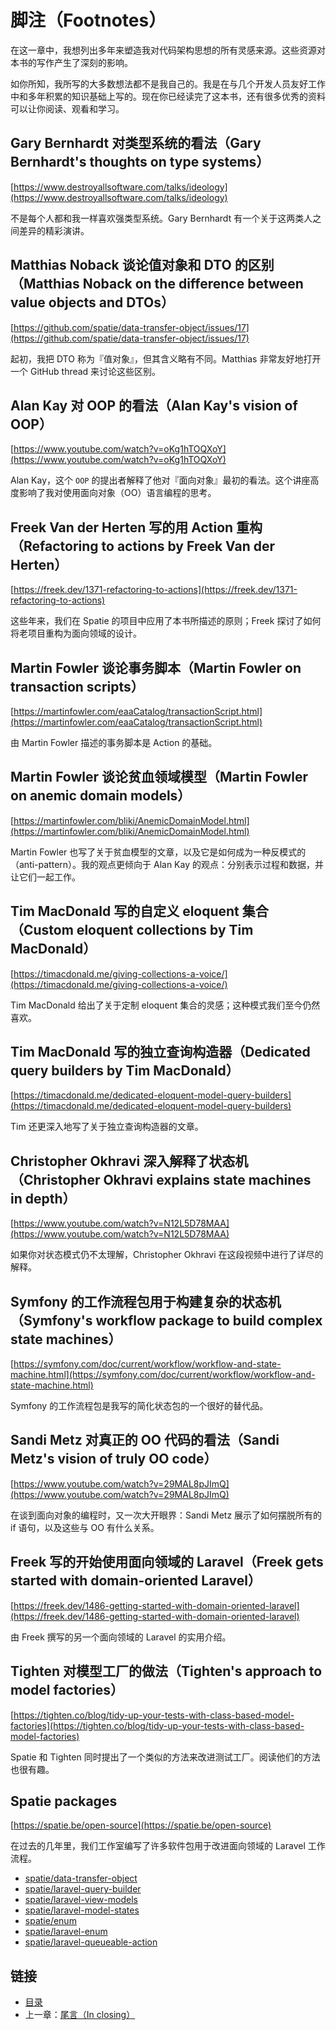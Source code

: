 # 脚注（Footnotes）

在这一章中，我想列出多年来塑造我对代码架构思想的所有灵感来源。这些资源对本书的写作产生了深刻的影响。

如你所知，我所写的大多数想法都不是我自己的。我是在与几个开发人员友好工作中和多年积累的知识基础上写的。现在你已经读完了这本书，还有很多优秀的资料可以让你阅读、观看和学习。

## Gary Bernhardt 对类型系统的看法（Gary Bernhardt's thoughts on type systems）

[https://www.destroyallsoftware.com/talks/ideology](https://www.destroyallsoftware.com/talks/ideology)

不是每个人都和我一样喜欢强类型系统。Gary Bernhardt 有一个关于这两类人之间差异的精彩演讲。

## Matthias Noback 谈论值对象和 DTO 的区别（Matthias Noback on the difference between value objects and DTOs）

[https://github.com/spatie/data-transfer-object/issues/17](https://github.com/spatie/data-transfer-object/issues/17)

起初，我把 DTO 称为『值对象』，但其含义略有不同。Matthias 非常友好地打开一个 GitHub thread 来讨论这些区别。

## Alan Kay 对 OOP 的看法（Alan Kay's vision of OOP）

[https://www.youtube.com/watch?v=oKg1hTOQXoY](https://www.youtube.com/watch?v=oKg1hTOQXoY)

Alan Kay，这个 `OOP` 的提出者解释了他对『面向对象』最初的看法。这个讲座高度影响了我对使用面向对象（OO）语言编程的思考。

## Freek Van der Herten 写的用 Action 重构（Refactoring to actions by Freek Van der Herten）

[https://freek.dev/1371-refactoring-to-actions](https://freek.dev/1371-refactoring-to-actions)

这些年来，我们在 Spatie 的项目中应用了本书所描述的原则；Freek 探讨了如何将老项目重构为面向领域的设计。

## Martin Fowler 谈论事务脚本（Martin Fowler on transaction scripts）

[https://martinfowler.com/eaaCatalog/transactionScript.html](https://martinfowler.com/eaaCatalog/transactionScript.html)

由 Martin Fowler 描述的事务脚本是 Action 的基础。

## Martin Fowler 谈论贫血领域模型（Martin Fowler on anemic domain models）

[https://martinfowler.com/bliki/AnemicDomainModel.html](https://martinfowler.com/bliki/AnemicDomainModel.html)

Martin Fowler 也写了关于贫血模型的文章，以及它是如何成为一种反模式的（anti-pattern）。我的观点更倾向于 Alan Kay 的观点：分别表示过程和数据，并让它们一起工作。

## Tim MacDonald 写的自定义 eloquent 集合（Custom eloquent collections by Tim MacDonald）

[https://timacdonald.me/giving-collections-a-voice/](https://timacdonald.me/giving-collections-a-voice/)

Tim MacDonald 给出了关于定制 eloquent 集合的灵感；这种模式我们至今仍然喜欢。

## Tim MacDonald 写的独立查询构造器（Dedicated query builders by Tim MacDonald）

[https://timacdonald.me/dedicated-eloquent-model-query-builders](https://timacdonald.me/dedicated-eloquent-model-query-builders)

Tim 还更深入地写了关于独立查询构造器的文章。

## Christopher Okhravi 深入解释了状态机（Christopher Okhravi explains state machines in depth）

[https://www.youtube.com/watch?v=N12L5D78MAA](https://www.youtube.com/watch?v=N12L5D78MAA)

如果你对状态模式仍不太理解，Christopher Okhravi 在这段视频中进行了详尽的解释。

## Symfony 的工作流程包用于构建复杂的状态机（Symfony's workflow package to build complex state machines）

[https://symfony.com/doc/current/workflow/workflow-and-state-machine.html](https://symfony.com/doc/current/workflow/workflow-and-state-machine.html)

Symfony 的工作流程包是我写的简化状态包的一个很好的替代品。

## Sandi Metz 对真正的 OO 代码的看法（Sandi Metz's vision of truly OO code）

[https://www.youtube.com/watch?v=29MAL8pJImQ](https://www.youtube.com/watch?v=29MAL8pJImQ)

在谈到面向对象的编程时，又一次大开眼界：Sandi Metz 展示了如何摆脱所有的 if 语句，以及这些与 OO 有什么关系。

## Freek 写的开始使用面向领域的 Laravel（Freek gets started with domain-oriented Laravel）

[https://freek.dev/1486-getting-started-with-domain-oriented-laravel](https://freek.dev/1486-getting-started-with-domain-oriented-laravel)

由 Freek 撰写的另一个面向领域的 Laravel 的实用介绍。

## Tighten 对模型工厂的做法（Tighten's approach to model factories）

[https://tighten.co/blog/tidy-up-your-tests-with-class-based-model-factories](https://tighten.co/blog/tidy-up-your-tests-with-class-based-model-factories)

Spatie 和 Tighten 同时提出了一个类似的方法来改进测试工厂。阅读他们的方法也很有趣。

## Spatie packages

[https://spatie.be/open-source](https://spatie.be/open-source)

在过去的几年里，我们工作室编写了许多软件包用于改进面向领域的 Laravel 工作流程。

- [spatie/data-transfer-object](https://github.com/spatie/data-transfer-object)
- [spatie/laravel-query-builder](https://github.com/spatie/laravel-query-builder)
- [spatie/laravel-view-models](https://github.com/spatie/laravel-view-models)
- [spatie/laravel-model-states](https://github.com/spatie/laravel-model-states)
- [spatie/enum](https://github.com/spatie/enum)
- [spatie/laravel-enum](https://github.com/spatie/laravel-enum)
- [spatie/laravel-queueable-action](https://github.com/spatie/laravel-queueable-action)

## 链接

- [目录](../README.md)
- 上一章：[尾言（In closing）](in-closing.md)
